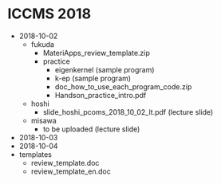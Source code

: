 # ICCMS 2018

- 2018-10-02 
	-  fukuda
		- MateriApps\_review\_template.zip
		- practice
			- eigenkernel (sample program)
			- k-ep (sample program)
			- doc\_how\_to\_use\_each\_program_code.zip
			- Handson\_practice\_intro.pdf
	-  hoshi
		- slide\_hoshi\_pcoms\_2018\_10\_02\_lt.pdf (lecture slide)
	- misawa
		- to be uploaded (lecture slide)
- 2018-10-03
- 2018-10-04   
- templates
	- review\_template.doc 
	- review\_template\_en.doc 

